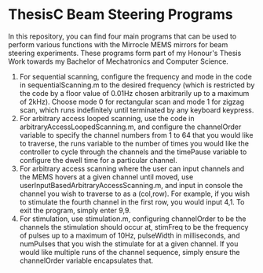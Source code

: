 # ThesisC Beam Steering Programs

In this repository, you can find four main programs that can be used to perform various functions with the Mirrocle MEMS mirrors for beam steering experiments. These programs form part of my Honour's Thesis Work towards my Bachelor of Mechatronics and Computer Science. 

1. For sequential scanning, configure the frequency and mode in the code in sequentialScanning.m to the desired frequency (which is restricted by the code by a floor value of 0.01Hz chosen arbitrarily up to a maximum of 2kHz). Choose mode 0 for rectangular scan and mode 1 for zigzag scan, which runs indefinitely until terminated by any keyboard keypress.
2. For arbitrary access looped scanning, use the code in arbitraryAccessLoopedScanning.m, and configure the channelOrder variable to specify the channel numbers from 1 to 64 that you would like to traverse, the runs variable to the number of times you would like the controller to cycle through the channels and the timePause variable to configure the dwell time for a particular channel. 
3. For arbitrary access scanning where the user can input channels and the MEMS hovers at a given channel until moved, use userInputBasedArbitraryAccessScanning.m, and input in console the channel you wish to traverse to as a (col,row). For example, if you wish to stimulate the fourth channel in the first row, you would input 4,1. To exit the program, simply enter 9,9. 
4. For stimulation, use stimulation.m, configuring channelOrder to be the channels the stimulation should occur at, stimFreq to be the frequency of pulses up to a maximum of 10Hz, pulseWidth in milliseconds, and numPulses that you wish the stimulate for at a given channel. If you would like multiple runs of the channel sequence, simply ensure the channelOrder variable encapsulates that.
